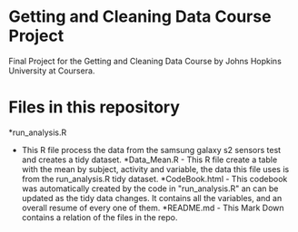 # Getting and Cleaning Data Course Project
 Final Project for the Getting and Cleaning Data Course by Johns Hopkins University at Coursera.
# Files in this repository
  *run_analysis.R
   - This R file process the data from the samsung galaxy s2 sensors test and creates a tidy dataset.
   *Data_Mean.R
    - This R file create a table with the mean by subject, activity and variable, the data this file uses is from the run_analysis.R tidy dataset.
  *CodeBook.html
    - This codebook was automatically created by the code in "run_analysis.R" an can be updated as the tidy data changes. It contains all the variables, and an overall resume of every one of them.
  *README.md
    - This Mark Down contains a relation of the files in the repo.
